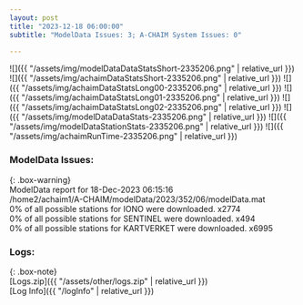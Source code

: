 ```yaml
---
layout: post
title: "2023-12-18 06:00:00"
subtitle: "ModelData Issues: 3; A-CHAIM System Issues: 0"

---
```


![]({{ "/assets/img/modelDataDataStatsShort-2335206.png" | relative_url }})
![]({{ "/assets/img/achaimDataStatsShort-2335206.png" | relative_url }})
![]({{ "/assets/img/achaimDataStatsLong00-2335206.png" | relative_url }})
![]({{ "/assets/img/achaimDataStatsLong01-2335206.png" | relative_url }})
![]({{ "/assets/img/achaimDataStatsLong02-2335206.png" | relative_url }})
![]({{ "/assets/img/modelDataDataStats-2335206.png" | relative_url }})
![]({{ "/assets/img/modelDataStationStats-2335206.png" | relative_url }})
![]({{ "/assets/img/achaimRunTime-2335206.png" | relative_url }})


### ModelData Issues:  
  
{: .box-warning}  
 ModelData report for 18-Dec-2023 06:15:16   
 /home2/achaim1/A-CHAIM/modelData/2023/352/06/modelData.mat   
 0% of all possible stations for IONO were downloaded. x2774   
 0% of all possible stations for SENTINEL were downloaded. x494   
 0% of all possible stations for KARTVERKET were downloaded. x6995   
  


### Logs:  
  
{: .box-note}  
[Logs.zip]({{ "/assets/other/logs.zip" | relative_url }})  
[Log Info]({{ "/logInfo" | relative_url }})  
